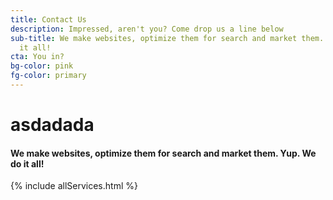 ```yaml
---
title: Contact Us
description: Impressed, aren't you? Come drop us a line below
sub-title: We make websites, optimize them for search and market them. Yup. We do
  it all!
cta: You in?
bg-color: pink
fg-color: primary
---
```

<div class="wrapper box-shadow-large bordered-top"> <div class="pure-g  align-center "> <div class="pure-u-1 "> <h1 class="text-primary ">asdadada</h1> <h4>We make websites, optimize them for search and market them. Yup. We do it all! </h4>  
</div>  
</div>
{% include allServices.html %}

</div>